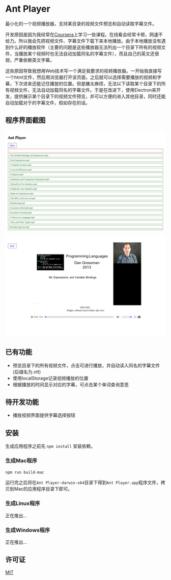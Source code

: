 # Ant Player

最小化的一个视频播放器，支持某目录的视频文件预览和自动读取字幕文件。

开发原因是因为我经常在[Coursera](coursera.org)上学习一些课程。在线看会经常卡顿，网速不给力。所以我会先把视频文件、字幕文件下载下来本地播放。由于本地播放没有遇到什么好的播放软件（主要的问题是这些播放器无法列出一个目录下所有的视频文件，当播放某个视频时也无法自动加载同名的字幕文件），而且自己的英文还很弱，严重依赖英文字幕。

这些原因导致我想用Web技术写一个满足我要求的视频播放器。一开始我直接写一个html文件，然后用浏览器打开该页面，之后就可以选择需要播放的视频和字幕，下次进来还能记住播放的位置。但是嫌太麻烦，无法以下读取某个目录下的所有视频文件，无法自动加载同名的字幕文件。于是在改进下，使用Electron来开发，提供展示某个目录下的视频文件预览，并可以方便的进入其他目录，同时还能自动加载对于的字幕文件，假如存在的话。

## 程序界面截图

![视频列表页面](screenshots/index.png)

![播放页面](screenshots/play.png)

## 已有功能

- 预览目录下的所有视频文件，点击可进行播放，并自动读入同名的字幕文件(后缀名为.vtt)
- 使用localStorage记录视频播放的位置
- 根据播放的时间显示对应的字幕，可点击某个单词查询意思

## 待开发功能

- 播放视频界面提供字幕选择按钮

## 安装

生成应用程序之前先 `npm install` 安装依赖。

### 生成Mac程序

`npm run build-mac`

运行完之后将在`Ant Player-darwin-x64`目录下得到`Ant Player.app`程序文件，拷贝到Mac的应用程序目录下即可。

### 生成Linux程序

正在推出...

### 生成Windows程序

正在推出...

## 许可证

[MIT](LICENSE)
